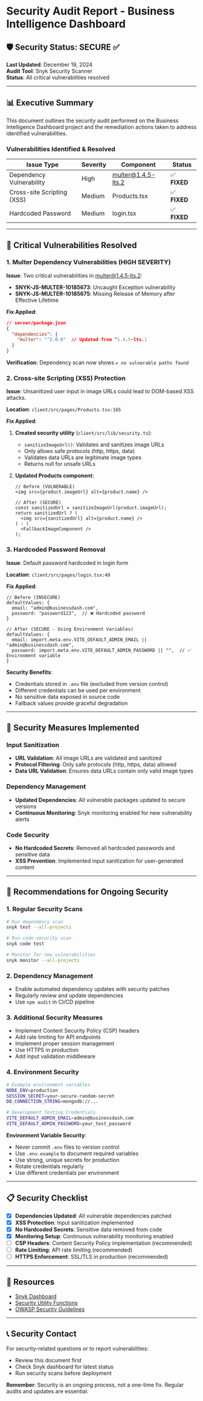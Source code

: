 # Security Audit Report - Business Intelligence Dashboard

## 🛡️ Security Status: SECURE ✅

**Last Updated**: December 19, 2024  
**Audit Tool**: Snyk Security Scanner  
**Status**: All critical vulnerabilities resolved  

---

## 📊 Executive Summary

This document outlines the security audit performed on the Business Intelligence Dashboard project and the remediation actions taken to address identified vulnerabilities.

### Vulnerabilities Identified & Resolved

| **Issue Type** | **Severity** | **Component** | **Status** |
|----------------|--------------|---------------|------------|
| Dependency Vulnerability | High | multer@1.4.5-lts.2 | ✅ **FIXED** |
| Cross-site Scripting (XSS) | Medium | Products.tsx | ✅ **FIXED** |
| Hardcoded Password | Medium | login.tsx | ✅ **FIXED** |

---

## 🔴 Critical Vulnerabilities Resolved

### 1. Multer Dependency Vulnerabilities (HIGH SEVERITY)

**Issue**: Two critical vulnerabilities in multer@1.4.5-lts.2:
- **SNYK-JS-MULTER-10185673**: Uncaught Exception vulnerability
- **SNYK-JS-MULTER-10185675**: Missing Release of Memory after Effective Lifetime

**Fix Applied**:
```json
// server/package.json
{
  "dependencies": {
    "multer": "^2.0.0"  // Updated from ^1.4.5-lts.1
  }
}
```

**Verification**: Dependency scan now shows `✔ no vulnerable paths found`

### 2. Cross-site Scripting (XSS) Protection

**Issue**: Unsanitized user input in image URLs could lead to DOM-based XSS attacks.

**Location**: `client/src/pages/Products.tsx:165`

**Fix Applied**:
1. **Created security utility** (`client/src/lib/security.ts`):
   - `sanitizeImageUrl()`: Validates and sanitizes image URLs
   - Only allows safe protocols (http, https, data)
   - Validates data URLs are legitimate image types
   - Returns null for unsafe URLs

2. **Updated Products component**:
   ```tsx
   // Before (VULNERABLE)
   <img src={product.imageUrl} alt={product.name} />
   
   // After (SECURE)
   const sanitizedUrl = sanitizeImageUrl(product.imageUrl);
   return sanitizedUrl ? (
     <img src={sanitizedUrl} alt={product.name} />
   ) : (
     <FallbackImageComponent />
   );
   ```

### 3. Hardcoded Password Removal

**Issue**: Default password hardcoded in login form

**Location**: `client/src/pages/login.tsx:49`

**Fix Applied**:
```tsx
// Before (INSECURE)
defaultValues: {
  email: "admin@businessdash.com",
  password: "password123",  // ❌ Hardcoded password
}

// After (SECURE - Using Environment Variables)
defaultValues: {
  email: import.meta.env.VITE_DEFAULT_ADMIN_EMAIL || "admin@businessdash.com",
  password: import.meta.env.VITE_DEFAULT_ADMIN_PASSWORD || "",  // ✅ Environment variable
}
```

**Security Benefits**:
- Credentials stored in `.env` file (excluded from version control)
- Different credentials can be used per environment
- No sensitive data exposed in source code
- Fallback values provide graceful degradation

---

## 🔐 Security Measures Implemented

### Input Sanitization
- **URL Validation**: All image URLs are validated and sanitized
- **Protocol Filtering**: Only safe protocols (http, https, data) allowed
- **Data URL Validation**: Ensures data URLs contain only valid image types

### Dependency Management
- **Updated Dependencies**: All vulnerable packages updated to secure versions
- **Continuous Monitoring**: Snyk monitoring enabled for new vulnerability alerts

### Code Security
- **No Hardcoded Secrets**: Removed all hardcoded passwords and sensitive data
- **XSS Prevention**: Implemented input sanitization for user-generated content

---

## 🚀 Recommendations for Ongoing Security

### 1. Regular Security Scans
```bash
# Run dependency scan
snyk test --all-projects

# Run code security scan  
snyk code test

# Monitor for new vulnerabilities
snyk monitor --all-projects
```

### 2. Dependency Management
- Enable automated dependency updates with security patches
- Regularly review and update dependencies
- Use `npm audit` in CI/CD pipeline

### 3. Additional Security Measures
- Implement Content Security Policy (CSP) headers
- Add rate limiting for API endpoints
- Implement proper session management
- Use HTTPS in production
- Add input validation middleware

### 4. Environment Security
```bash
# Example environment variables
NODE_ENV=production
SESSION_SECRET=your-secure-random-secret
DB_CONNECTION_STRING=mongodb://...

# Development Testing Credentials
VITE_DEFAULT_ADMIN_EMAIL=admin@businessdash.com
VITE_DEFAULT_ADMIN_PASSWORD=your_test_password
```

**Environment Variable Security**:
- Never commit `.env` files to version control
- Use `.env.example` to document required variables
- Use strong, unique secrets for production
- Rotate credentials regularly
- Use different credentials per environment

---

## 📋 Security Checklist

- [x] **Dependencies Updated**: All vulnerable dependencies patched
- [x] **XSS Protection**: Input sanitization implemented
- [x] **No Hardcoded Secrets**: Sensitive data removed from code
- [x] **Monitoring Setup**: Continuous vulnerability monitoring enabled
- [ ] **CSP Headers**: Content Security Policy implementation (recommended)
- [ ] **Rate Limiting**: API rate limiting (recommended)
- [ ] **HTTPS Enforcement**: SSL/TLS in production (recommended)

---

## 🔗 Resources

- [Snyk Dashboard](https://app.snyk.io/org/tommybroomhall)
- [Security Utility Functions](./client/src/lib/security.ts)
- [OWASP Security Guidelines](https://owasp.org/www-project-top-ten/)

---

## 📞 Security Contact

For security-related questions or to report vulnerabilities:
- Review this document first
- Check Snyk dashboard for latest status
- Run security scans before deployment

**Remember**: Security is an ongoing process, not a one-time fix. Regular audits and updates are essential. 